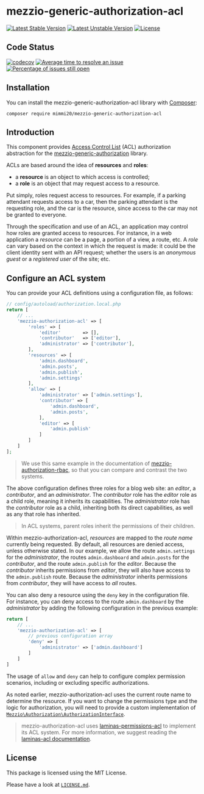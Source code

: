 # mezzio-generic-authorization-acl

[![Latest Stable Version](https://poser.pugx.org/mimmi20/mezzio-generic-authorization-acl/v/stable?format=flat-square)](https://packagist.org/packages/mimmi20/mezzio-generic-authorization-acl)
[![Latest Unstable Version](https://poser.pugx.org/mimmi20/mezzio-generic-authorization-acl/v/unstable?format=flat-square)](https://packagist.org/packages/mimmi20/mezzio-generic-authorization-acl)
[![License](https://poser.pugx.org/mimmi20/mezzio-generic-authorization-acl/license?format=flat-square)](https://packagist.org/packages/mimmi20/mezzio-generic-authorization-acl)

## Code Status

[![codecov](https://codecov.io/gh/mimmi20/mezzio-generic-authorization-acl/branch/master/graph/badge.svg)](https://codecov.io/gh/mimmi20/mezzio-generic-authorization-acl)
[![Average time to resolve an issue](https://isitmaintained.com/badge/resolution/mimmi20/mezzio-generic-authorization-acl.svg)](https://isitmaintained.com/project/mimmi20/mezzio-generic-authorization-acl "Average time to resolve an issue")
[![Percentage of issues still open](https://isitmaintained.com/badge/open/mimmi20/mezzio-generic-authorization-acl.svg)](https://isitmaintained.com/project/mimmi20/mezzio-generic-authorization-acl "Percentage of issues still open")

## Installation

You can install the mezzio-generic-authorization-acl library with
[Composer](https://getcomposer.org):

```shell
composer require mimmi20/mezzio-generic-authorization-acl
```

## Introduction

This component provides [Access Control List](https://en.wikipedia.org/wiki/Access_control_list)
(ACL) authorization abstraction for the [mezzio-generic-authorization](https://github.com/mimmi20/mezzio-generic-authorization)
library.

ACLs are based around the idea of **resources** and **roles**:

- a **resource** is an object to which access is controlled;
- a **role** is an object that may request access to a resource.

Put simply, roles request access to resources. For example, if a parking
attendant requests access to a car, then the parking attendant is the requesting
role, and the car is the resource, since access to the car may not be granted to
everyone.

Through the specification and use of an ACL, an application may control how
roles are granted access to resources. For instance, in a web application a
*resource* can be a page, a portion of a view, a route, etc. A *role* can vary
based on the context in which the request is made: it could be the client
identity sent with an API request; whether the users is an _anonymous guest_ or a
_registered user_ of the site; etc.

## Configure an ACL system

You can provide your ACL definitions using a configuration file, as follows:

```php
// config/autoload/authorization.local.php
return [
    // ...
    'mezzio-authorization-acl' => [
        'roles' => [
            'editor'        => [],
            'contributor'   => ['editor'],
            'administrator' => ['contributor'],
        ],
        'resources' => [
            'admin.dashboard',
            'admin.posts',
            'admin.publish',
            'admin.settings'
        ],
        'allow' => [
            'administrator' => ['admin.settings'],
            'contributor' => [
                'admin.dashboard',
                'admin.posts',
            ],
            'editor' => [
                'admin.publish'
            ]
        ]
    ]
];
```

> We use this same example in the documentation of [mezzio-authorization-rbac](https://docs.mezzio.dev/mezzio-authorization-rbac/v1/intro/#configure-an-rbac-system),
> so that you can compare and contrast the two systems.

The above configuration defines three roles for a blog web site:
an *editor*, a *contributor*, and an *administrator*. The *contributor* role has
the *editor* role as a child role, meaning it inherits its capabilities. The
*administrator* role has the *contributor* role as a child, inheriting both its
direct capabilities, as well as any that role has inherited.

> In ACL systems, parent roles inherit the permissions of their children.

Within mezzio-authorization-acl, *resources* are mapped to the *route
name* currently being requested.  By default, all resources are denied access,
unless otherwise stated. In our example, we allow the route `admin.settings` for
the *administrator*, the routes `admin.dashboard` and `admin.posts` for the
*contributor*, and the route `admin.publish` for the *editor*. Because the
*contributor* inherits permissions from *editor*, they will also have access to
the `admin.publish` route. Because the *administrator* inherits permissions from
*contributor*, they will have access to *all* routes.

You can also deny a resource using the `deny` key in the configuration file.
For instance, you can deny access to the route `admin.dashboard` by the
*administrator* by adding the following configuration in the previous example:

```php
return [
    // ...
    'mezzio-authorization-acl' => [
        // previous configuration array
        'deny' => [
            'administrator' => ['admin.dashboard']
        ]
    ]
]
```

The usage of `allow` and `deny` can help to configure complex permission
scenarios, including or excluding specific authorizations.

As noted earlier, mezzio-authorization-acl uses the current route name
to determine the resource. If you want to change the permissions type and the
logic for authorization, you will need to provide a custom implementation of
[`Mezzio\Authorization\AuthorizationInterface`](https://github.com/mimmi20/mezzio-generic-authorization/blob/master/src/AuthorizationInterface.php).

> mezzio-authorization-acl uses [laminas-permissions-acl](https://github.com/laminas/laminas-permissions-acl)
> to implement its ACL system. For more information, we suggest reading the
> [laminas-acl documentation](https://docs.laminas.dev/laminas-permissions-acl/).


## License

This package is licensed using the MIT License.

Please have a look at [`LICENSE.md`](LICENSE.md).
